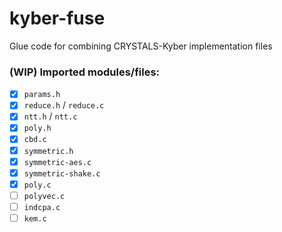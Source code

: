 # kyber-fuse
Glue code for combining CRYSTALS-Kyber implementation files

### (WIP) Imported modules/files:

- [x] `params.h`
- [x] `reduce.h` / `reduce.c`
- [x] `ntt.h` / `ntt.c`
- [x] `poly.h`
- [x] `cbd.c`
- [x] `symmetric.h`
- [x] `symmetric-aes.c`
- [x] `symmetric-shake.c`
- [x] `poly.c`
- [ ] `polyvec.c`
- [ ] `indcpa.c`
- [ ] `kem.c`
